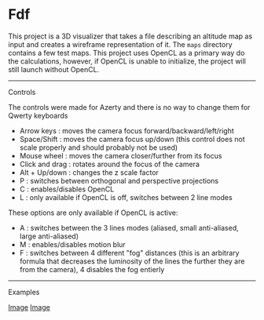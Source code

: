 # Fdf

This project is a 3D visualizer that takes a file describing an altitude map as input and creates a wireframe representation of it. The `maps` directory contains a few test maps.
This project uses OpenCL as a primary way do the calculations, however, if OpenCL is unable to initialize, the project will still launch without OpenCL.

---
Controls

The controls were made for Azerty and there is no way to change them for Qwerty keyboards

- Arrow keys : moves the camera focus forward/backward/left/right
- Space/Shift : moves the camera focus up/down (this control does not scale properly and should probably not be used)
- Mouse wheel : moves the camera closer/further from its focus
- Click and drag : rotates around the focus of the camera
- Alt + Up/down : changes the z scale factor
- P : switches between orthogonal and perspective projections
- C : enables/disables OpenCL
- L : only available if OpenCL is off, switches between 2 line modes

These options are only available if OpenCL is active:
- A : switches between the 3 lines modes (aliased, small anti-aliased, large anti-aliased)
- M : enables/disables motion blur
- F : switches between 4 different "fog" distances (this is an arbitrary formula that decreases the luminosity of the lines the further they are from the camera), 4 disables the fog entierly

---
Examples

[Image](img/fdf_42.png)
[Image](img/fdf_europe.png)
